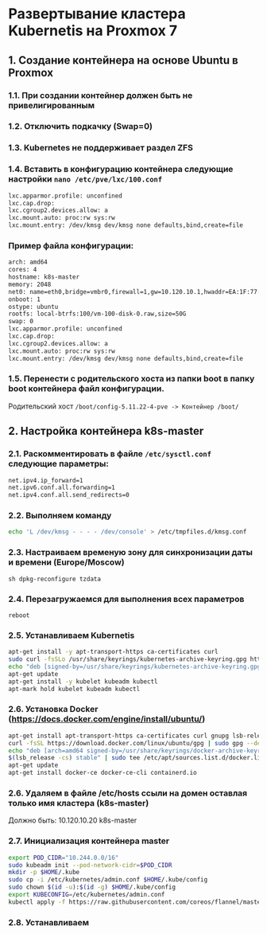 # Развертывание кластера Kubernetis на Proxmox 7

## 1. Создание контейнера на основе Ubuntu в Proxmox

### 1.1. При создании контейнер должен быть не привелигированным
### 1.2. Отключить подкачку (Swap=0)
### 1.3. Kubernetes не поддерживает раздел ZFS
### 1.4. Вставить в конфигурацию контейнера следующие настройки ``` nano /etc/pve/lxc/100.conf ```

``` sh
lxc.apparmor.profile: unconfined
lxc.cap.drop:
lxc.cgroup2.devices.allow: a
lxc.mount.auto: proc:rw sys:rw
lxc.mount.entry: /dev/kmsg dev/kmsg none defaults,bind,create=file
```

### Пример файла конфигурации:
``` sh
arch: amd64
cores: 4
hostname: k8s-master
memory: 2048
net0: name=eth0,bridge=vmbr0,firewall=1,gw=10.120.10.1,hwaddr=EA:1F:77:22:D4:E3,ip=10.120.10.20/24,type=veth
onboot: 1
ostype: ubuntu
rootfs: local-btrfs:100/vm-100-disk-0.raw,size=50G
swap: 0
lxc.apparmor.profile: unconfined
lxc.cap.drop:
lxc.cgroup2.devices.allow: a
lxc.mount.auto: proc:rw sys:rw
lxc.mount.entry: /dev/kmsg dev/kmsg none defaults,bind,create=file
```
    
### 1.5. Перенести с родительского хоста из папки boot в папку boot контейнера файл конфигурации.

Родительский хост ``` /boot/config-5.11.22-4-pve -> Контейнер /boot/ ```

## 2. Настройка контейнера k8s-master
### 2.1. Раскомментировать в файле ``` /etc/sysctl.conf ``` следующие параметры:
``` sh
net.ipv4.ip_forward=1
net.ipv6.conf.all.forwarding=1
net.ipv4.conf.all.send_redirects=0
```
### 2.2. Выполняем команду
``` sh
echo 'L /dev/kmsg - - - - /dev/console' > /etc/tmpfiles.d/kmsg.conf
```
### 2.3. Настраиваем временую зону для синхронизации даты и времени (Europe/Moscow)
``` sh dpkg-reconfigure tzdata ```
### 2.4. Перезагружаемся для выполнения всех параметров
``` reboot ```
### 2.5. Устанавливаем Kubernetis
``` sh
apt-get install -y apt-transport-https ca-certificates curl
sudo curl -fsSLo /usr/share/keyrings/kubernetes-archive-keyring.gpg https://packages.cloud.google.com/apt/doc/apt-key.gpg
echo "deb [signed-by=/usr/share/keyrings/kubernetes-archive-keyring.gpg] https://apt.kubernetes.io/ kubernetes-xenial main" | sudo tee /etc/apt/sources.list.d/kubernetes.list
apt-get update
apt-get install -y kubelet kubeadm kubectl
apt-mark hold kubelet kubeadm kubectl
```
### 2.6. Установка Docker (https://docs.docker.com/engine/install/ubuntu/)
``` sh
apt-get install apt-transport-https ca-certificates curl gnupg lsb-release
curl -fsSL https://download.docker.com/linux/ubuntu/gpg | sudo gpg --dearmor -o /usr/share/keyrings/docker-archive-keyring.gpg
echo "deb [arch=amd64 signed-by=/usr/share/keyrings/docker-archive-keyring.gpg] https://download.docker.com/linux/ubuntu \
$(lsb_release -cs) stable" | sudo tee /etc/apt/sources.list.d/docker.list > /dev/null
apt-get update
apt-get install docker-ce docker-ce-cli containerd.io
```
### 2.6.  Удаляем в файле /etc/hosts ссыли на домен оставлая только имя кластера (k8s-master)
Должно быть: 10.120.10.20 k8s-master
### 2.7. Инициализация контейнера master
``` sh
export POD_CIDR="10.244.0.0/16"
sudo kubeadm init --pod-network-cidr=$POD_CIDR
mkdir -p $HOME/.kube
sudo cp -i /etc/kubernetes/admin.conf $HOME/.kube/config
sudo chown $(id -u):$(id -g) $HOME/.kube/config
export KUBECONFIG=/etc/kubernetes/admin.conf
kubectl apply -f https://raw.githubusercontent.com/coreos/flannel/master/Documentation/kube-flannel.yml
```
### 2.8. Устанавливаем 